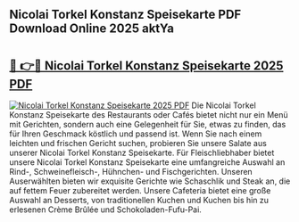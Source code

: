## Nicolai Torkel Konstanz Speisekarte PDF Download Online 2025 aktYa

# <h2><a href="http://gc667o.nevu.top/?p=Nicolai+Torkel+Konstanz+Speisekarte">🔗 👉🔴 Nicolai Torkel Konstanz Speisekarte 2025 PDF</a></h2>

[![Nicolai Torkel Konstanz Speisekarte 2025 PDF](https://i.imgur.com/dBaPXMq.png)](http://gc667o.nevu.top/?p=Nicolai+Torkel+Konstanz+Speisekarte)
Die Nicolai Torkel Konstanz Speisekarte des Restaurants oder Cafés bietet nicht nur ein Menü mit Gerichten, sondern auch eine Gelegenheit für Sie, etwas zu finden, das für Ihren Geschmack köstlich und passend ist. Wenn Sie nach einem leichten und frischen Gericht suchen, probieren Sie unsere Salate aus unserer Nicolai Torkel Konstanz Speisekarte. Für Fleischliebhaber bietet unsere Nicolai Torkel Konstanz Speisekarte eine umfangreiche Auswahl an Rind-, Schweinefleisch-, Hühnchen- und Fischgerichten. Unseren Auserwählten bieten wir exquisite Gerichte wie Schaschlik und Steak an, die auf fettem Feuer zubereitet werden. Unsere Cafeteria bietet eine große Auswahl an Desserts, von traditionellen Kuchen und Kuchen bis hin zu erlesenen Crème Brûlée und Schokoladen-Fufu-Pai.
